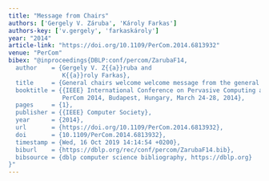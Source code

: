 ```yaml
---
title: "Message from Chairs"
authors: ['Gergely V. Záruba', 'Károly Farkas']
authors-key: ['v.gergely', 'farkaskároly']
year: "2014"
article-link: "https://doi.org/10.1109/PerCom.2014.6813932"
venue: "PerCom"
bibex: "@inproceedings{DBLP:conf/percom/ZarubaF14,
  author    = {Gergely V. Z{{a}}ruba and
               K{{a}}roly Farkas},
  title     = {General chairs welcome welcome message from the general chairs},
  booktitle = {{IEEE} International Conference on Pervasive Computing and Communications,
               PerCom 2014, Budapest, Hungary, March 24-28, 2014},
  pages     = {1},
  publisher = {{IEEE} Computer Society},
  year      = {2014},
  url       = {https://doi.org/10.1109/PerCom.2014.6813932},
  doi       = {10.1109/PerCom.2014.6813932},
  timestamp = {Wed, 16 Oct 2019 14:14:54 +0200},
  biburl    = {https://dblp.org/rec/conf/percom/ZarubaF14.bib},
  bibsource = {dblp computer science bibliography, https://dblp.org}
}"
---
```

